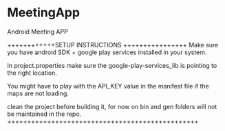 MeetingApp
==========

Android Meeting APP

++++++++++++SETUP INSTRUCTIONS ++++++++++++++++
Make sure you have android SDK + google play services installed in your system.

In project.properties make sure the google-play-services_lib is pointing to the right location.

You might have to play with the API_KEY value in the manifest file if the maps are not loading.

clean the project before building it, for now on bin and gen folders will not be maintained in the repo.
++++++++++++++++++++++++++++++++++++++++++++++++ 
